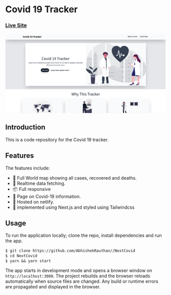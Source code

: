 # Covid 19 Tracker

### [Live Site](https://next-covid.netlify.app/)

![Title-image](https://github.com/AbhishekRauthan/NextCovid/blob/main/public/sc.png)

## Introduction

This is a code repository for the Covid 19 tracker.

## Features

The features include:

- 📝 Full World map showing all cases, recovered and deaths.
- 📡 Realtime data fetching.
- 📦 Full responsive
- 💬 Page on Covid-19 information.
- 📡 Hosted on netlify.
- 📝 implemented using Next.js and styled using Tailwindcss

<!-- ## Components -->

## Usage

To run the application locally; clone the repo, install dependencies and run the app.

```
$ git clone https://github.com/AbhishekRauthan//NextCovid
$ cd NextCovid
$ yarn && yarn start
```

The app starts in development mode and opens a browser window on `http://localhost:3000`. The project rebuilds and the browser reloads automatically when source files are changed. Any build or runtime errors are propagated and displayed in the browser.
